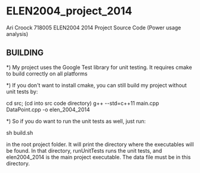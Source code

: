 ELEN2004_project_2014
=====================

Ari Croock 718005
ELEN2004 2014 Project Source Code (Power usage analysis)

BUILDING
---------------------
*) My project uses the Google Test library for unit testing. It requires cmake
to build correctly on all platforms

*) If you don't want to install cmake, you can still build my project without
unit tests by:

cd src; (cd into src code directory)
g++ --std=c++11 main.cpp DataPoint.cpp -o elen_2004_2014


*) So if you do want to run the unit tests as well, just run:

sh build.sh

in the root project folder. It will print the directory where the executables
will be found. In that directory, runUnitTests runs the unit tests, and
elen2004_2014 is the main project executable. The data file must be in this
directory.

